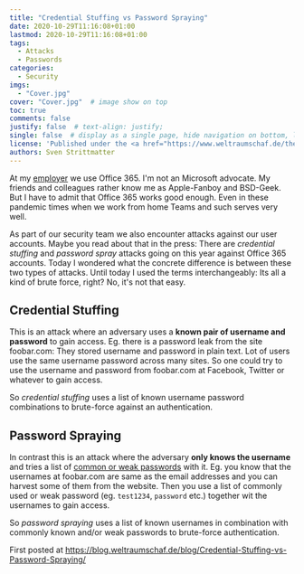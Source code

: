 ```yaml
---
title: "Credential Stuffing vs Password Spraying"
date: 2020-10-29T11:16:08+01:00
lastmod: 2020-10-29T11:16:08+01:00
tags:
  - Attacks
  - Passwords
categories:
  - Security
imgs:
  - "Cover.jpg"
cover: "Cover.jpg"  # image show on top
toc: true
comments: false
justify: false  # text-align: justify;
single: false  # display as a single page, hide navigation on bottom, like as about page.
license: 'Published under the <a href="https://www.weltraumschaf.de/the-beer-ware-license.txt">THE BEER-WARE LICENSE</a>.'
authors: Sven Strittmatter
---
```


At my [employer](https://www.iteratec.com) we use Office 365. I'm not an Microsoft advocate. My friends and colleagues rather know me as Apple-Fanboy and BSD-Geek. But I have to admit that Office 365 works good enough. Even in these pandemic times when we work from home Teams and such serves very well.

As part of our security team we also encounter attacks against our user accounts. Maybe you read about that in the press: There are _credential stuffing_ and _password spray_ attacks going on this year against Office 365 accounts. Today I wondered what the concrete difference is between these two types of attacks. Until today I used the terms interchangeably: Its all a kind of brute force, right? No, it's not that easy.

## Credential Stuffing

This is an attack where an adversary uses a **known pair of username and password** to gain access. Eg. there is a password leak from the site foobar.com: They stored username and password in plain text. Lot of users use the same username password across many sites. So one could try to use the username and password from foobar.com at Facebook, Twitter or whatever to gain access.

So _credential stuffing_ uses a list of known username password combinations to brute-force against an authentication.

## Password Spraying

In contrast this is an attack where the adversary **only knows the username** and tries a list of [common or weak passwords](https://en.wikipedia.org/wiki/List_of_the_most_common_passwords) with it. Eg. you know that the usernames at foobar.com are same as the email addresses and you can harvest some of them from the website. Then you use a list of commonly used or weak password (eg. `test1234`, `password` etc.) together wit the usernames to gain access.

So _password spraying_ uses a list of known usernames in combination with commonly known and/or weak passwords to brute-force authentication.

First posted at <https://blog.weltraumschaf.de/blog/Credential-Stuffing-vs-Password-Spraying/>